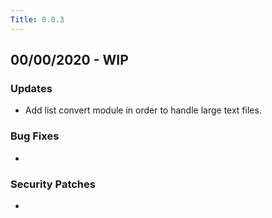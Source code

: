 ```yaml
---
Title: 0.0.3
---
```


## 00/00/2020 - WIP

### Updates

- Add list convert module in order to handle large text files.

### Bug Fixes

-

### Security Patches

-

